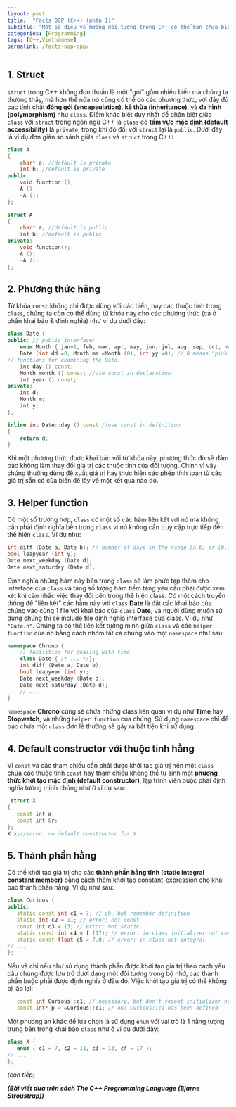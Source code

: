 ```yaml
---
layout: post
title:  "Facts OOP (C++) (phần 1)"
subtitle: "Một số điều về hướng đối tượng trong C++ có thể bạn chưa biết"
categories: [Programming]
tags: [C++,Vietnamese]
permalink: /facts-oop-cpp/
---
```


## 1. Struct

`struct` trong C++ không đơn thuần là một "gói" gồm nhiều biến mà chúng ta thường thấy, mà hơn thế nữa nó cũng có thể có các phương thức, với đầy đủ các tính chất **đóng gói (encapsulation)**, **kế thừa (inheritance)**, và **đa hình (polymorphism)** như `class`. Điểm khác biệt duy nhất để phân biệt giữa `class` với `struct` trong ngôn ngữ C++ là `class` có **tầm vực mặc định (default accessibility)** là `private`, trong khi đó đối với `struct` lại là `public`. Dưới đây là ví dụ đơn giản so sánh giữa `class` và `struct` trong C++:
```C++
class A
{
    char* a; //default is private
    int b; //default is private
public:
    void function ();
    A ();
    ~A ();
};

struct A
{
    char* a; //default is public
    int b; //default is public
private:
    void function();
    A ();
    ~A ();
};
```
## 2. Phương thức hằng

Từ khóa `const` không chỉ được dùng với các biến, hay các thuộc tính trong `class`, chúng ta còn có thể dùng từ khóa này cho các phương thức (cả ở phần khai báo & định nghĩa) như ví dụ dưới đây:

```C++
class Date {
public: // public interface:
    enum Month { jan=1, feb, mar, apr, may, jun, jul, aug, sep, oct, nov, dec };
    Date (int dd =0, Month mm =Month (0), int yy =0); // 0 means "pick a default"
// functions for examining the Date:
    int day () const;
    Month month () const; //use const in declaration
    int year () const;
private:
    int d;
    Month m;
    int y;
};

inline int Date::day () const //use const in definition
{
    return d;
}
```

Khi một phương thức được khai báo với từ khóa này, phương thức đó sẽ đảm bảo không làm thay đổi giá trị các thuộc tính của đối tượng. Chính vì vậy chúng thường dùng để xuất giá trị hay thực hiện các phép tính toán từ các giá trị sẵn có của biến để lấy về một kết quả nào đó.

## 3. Helper function
Có một số trường hợp, `class` có một số các hàm liên kết với nó mà không cần phải định nghĩa bên trong `class` vì nó không cần truy cập trực tiếp đến thể hiện `class`. Ví dụ như:
```C++
int diff (Date a, Date b); // number of days in the range [a,b) or [b,a)
bool leapyear (int y);
Date next_weekday (Date d);
Date next_saturday (Date d);
```
Định nghĩa những hàm này bên trong `class` sẽ làm phức tạp thêm cho interface của `class` và tăng số lượng hàm tiềm tàng yêu cầu phải được xem xét khi cân nhắc việc thay đổi bên trong thể hiện class.
Có môt cách truyền thống để "liên kết" các hàm này với `class` **Date** là đặt các khai báo của chúng vào cùng 1 file với khai báo của `class` **Date**, và người dùng muốn sử dụng chúng thì sẽ include file định nghĩa interface của class. Ví dụ như `"Date.h"`.
Chúng ta có thể liên kết tường minh giữa `class` và các `helper function` của nó bằng cách nhóm tất cả chúng vào một `namespace` như sau:
```C++
namespace Chrono { 
    // facilities for dealing with time
    class Date { /* ... */};
    int diff (Date a, Date b);
    bool leapyear (int y);
    Date next_weekday (Date d);
    Date next_saturday (Date d);
    // ...
}
```
`namespace` **Chrono** cũng sẽ chứa những class liên quan ví dụ như **Time** hay **Stopwatch**, và những `helper function` của chúng. Sử dụng `namespace` chỉ để bao chứa một `class` đơn lẻ thường sẽ gây ra bất tiện khi sử dụng.
## 4. Default constructor với thuộc tính hằng
Vì `const` và các tham chiếu cần phải được khởi tạo giá trị nên một `class` chứa các thuộc tính `const` hay tham chiếu không thể tự sinh một **phương thức khởi tạo mặc định (default constructor)**, lập trình viên buộc phải định nghĩa tường minh chúng như ở ví dụ sau:
```C++
 struct X 
{
   const int a;
   const int &r;
};
X x;//error: no default constructor for X
```
## 5. Thành phần hằng
Có thể khởi tạo giá trị cho các **thành phần hằng tĩnh (static integral constant member)** bằng cách thêm khởi tạo constant-expression cho khai báo thành phần hằng. Ví dụ như sau:
```C++
class Curious {
public:
   static const int c1 = 7; // ok, but remember definition
   static int c2 = 11; // error: not const
   const int c3 = 13; // error: not static
   static const int c4 = f (17); // error: in-class initializer not constant
   static const float c5 = 7.0; // error: in-class not integral
// ...
};
```
Nếu và chỉ nếu như sử dụng thành phần được khởi tạo giá trị theo cách yêu cầu chúng được lưu trữ dưới dạng một đối tượng trong bộ nhớ, các thành phần buộc phải được định nghĩa ở đâu đó. Việc khởi tạo giá trị có thể không bị lặp lại:
```C++
   const int Curious::c1; // necessary, but don't repeat initializer here
   const int* p = &Curious::c1; // ok: Curious::c1 has been defined
```
Một phương án khác để lựa chọn là sử dụng `enum` với vai trò là 1 hằng tượng trưng bên trong khai báo `class` như ở ví dụ dưới đây:
```C++
class X {
   enum { c1 = 7, c2 = 11, c3 = 13, c4 = 17 };
// ...
};
```

*(còn tiếp)*

***(Bài viết dựa trên sách The C++ Programming Language (Bjarne Stroustrup))***



